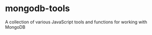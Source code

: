 mongodb-tools
=============

A collection of various JavaScript tools and functions for working with MongoDB
